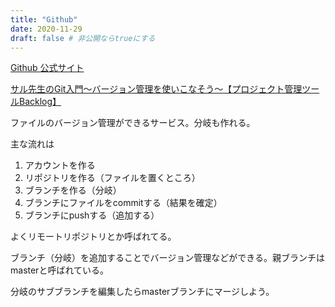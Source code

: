 ```yaml
---
title: "Github"
date: 2020-11-29
draft: false # 非公開ならtrueにする
---
```


[Github 公式サイト](https://github.com/)

[サル先生のGit入門〜バージョン管理を使いこなそう〜【プロジェクト管理ツールBacklog】](https://backlog.com/ja/git-tutorial/)

ファイルのバージョン管理ができるサービス。分岐も作れる。

主な流れは

1. アカウントを作る
2. リポジトリを作る（ファイルを置くところ）
3. ブランチを作る（分岐）
4. ブランチにファイルをcommitする（結果を確定）
5. ブランチにpushする（追加する）

よくリモートリポジトリとか呼ばれてる。


ブランチ（分岐）を追加することでバージョン管理などができる。親ブランチはmasterと呼ばれている。

分岐のサブブランチを編集したらmasterブランチにマージしよう。